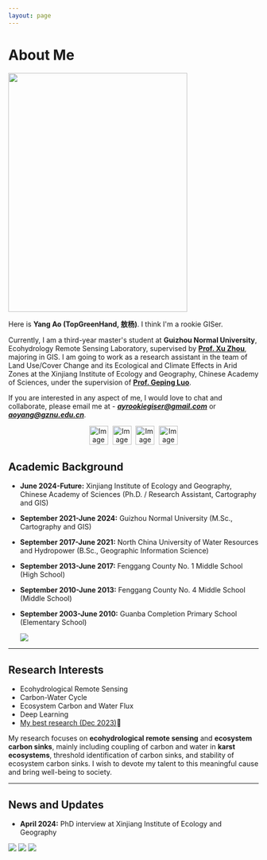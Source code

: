 ```yaml
---
layout: page
---
```


# About Me

<img src="https://TopGreenHand.github.io/images/aoyang.jpg" class="floatpic" width="360" height="480">

Here is **Yang Ao (TopGreenHand, 敖杨)**. I think I'm a rookie GISer.

Currently, I am a third-year master's student at **Guizhou Normal University**, Ecohydrology Remote Sensing Laboratory, supervised by **[Prof. Xu Zhou](https://dhxy.gznu.edu.cn/info/1028/1545.htm)**, majoring in GIS. I am going to work as a research assistant in the team of Land Use/Cover Change and its Ecological and Climate Effects in Arid Zones at the Xinjiang Institute of Ecology and Geography, Chinese Academy of Sciences, under the supervision of **[Prof. Geping Luo](https://egi.cas.cn/sourcedb/zw/zjrc/yjy/200908/t20090805_2330197.html)**.

If you are interested in any aspect of me, I would love to chat and collaborate, please email me at - ***ayrookiegiser@gmail.com*** or ***aoyang@gznu.edu.cn***.

<div style="text-align: center;">
    <a href="D:\AyGithub\TopGreenHand.github.io\images\logo\QQ_QR_code.png" target="_blank"><img src="D:\AyGithub\TopGreenHand.github.io\images\logo\WeChat.png" alt="Image 2" style="width: 38px; height: 38px; margin-right: 5px;"></a> 
    <a href="D:\AyGithub\TopGreenHand.github.io\images\logo\QQ_QR_code.png" target="_blank"><img src="D:\AyGithub\TopGreenHand.github.io\images\logo\QQ.jpg" alt="Image 2" style="width: 38px; height: 38px; margin-right: 5px;"></a> 
    <a href="https://www.xiaohongshu.com/user/profile/5ea7856e000000000100076b?xhsshare=CopyLink&appuid=5ea7856e000000000100076b&apptime=1716814652" target="_blank">       <img src="D:\AyGithub\TopGreenHand.github.io\images\logo\Xiaohongshu.jpg" alt="Image 1" style="width: 38px; height: 38px; margin-right: 5px;"></a>  
    <a href="https://space.bilibili.com/317954769?spm_id_from=333.1007.0.0" target="_blank"><img src="D:\AyGithub\TopGreenHand.github.io\images\logo\Bilibili.jpg" alt="Image 3" style="width: 38px; height: 38px;"></a>
</div>

## Academic Background

- **June 2024-Future:** Xinjiang Institute of Ecology and Geography, Chinese Academy of Sciences (Ph.D. / Research Assistant, Cartography and GIS)

- **September 2021-June 2024:** Guizhou Normal University (M.Sc., Cartography and GIS)

- **September 2017-June 2021:** North China University of Water Resources and Hydropower (B.Sc., Geographic Information Science)

- **September 2013-June 2017:** Fenggang County No. 1 Middle School (High School)

- **September 2010-June 2013:** Fenggang County No. 4 Middle School (Middle School)

- **September 2003-June 2010:** Guanba Completion Primary School (Elementary School)

  <div class="one">
      <img src="https://TopGreenHand.github.io/images/aoyangstudyload.jpg">
  </div>

---

## Research Interests

- Ecohydrological Remote Sensing
- Carbon-Water Cycle
- Ecosystem Carbon and Water Flux
- Deep Learning
- [My best research (Dec 2023)](https://TopGreenHand.github.io/file/CV-YangAo.pdf)🔗

My research focuses on **ecohydrological remote sensing** and **ecosystem carbon sinks**, mainly including coupling of carbon and water in **karst ecosystems**, threshold identification of carbon sinks, and stability of ecosystem carbon sinks.  I wish to devote my talent to this meaningful cause and bring well-being to society.

---

## News and Updates

- **April 2024:** PhD interview at Xinjiang Institute of Ecology and Geography

<div class="third">
<img src="https://TopGreenHand.github.io/images/First/xinjiang1.jpg">
<img src="https://TopGreenHand.github.io/images/First/xinjiang2.jpg">
<img src="https://TopGreenHand.github.io/images/First/xinjiang3.jpg">
</div>
